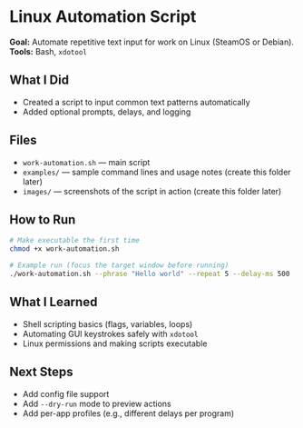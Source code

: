 # Linux Automation Script
**Goal:** Automate repetitive text input for work on Linux (SteamOS or Debian).  
**Tools:** Bash, `xdotool`

## What I Did
- Created a script to input common text patterns automatically
- Added optional prompts, delays, and logging

## Files
- `work-automation.sh` — main script
- `examples/` — sample command lines and usage notes (create this folder later)
- `images/` — screenshots of the script in action (create this folder later)

## How to Run
```bash
# Make executable the first time
chmod +x work-automation.sh

# Example run (focus the target window before running)
./work-automation.sh --phrase "Hello world" --repeat 5 --delay-ms 500
```

## What I Learned
- Shell scripting basics (flags, variables, loops)
- Automating GUI keystrokes safely with `xdotool`
- Linux permissions and making scripts executable

## Next Steps
- Add config file support
- Add `--dry-run` mode to preview actions
- Add per-app profiles (e.g., different delays per program)
